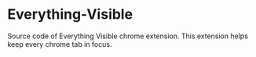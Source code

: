 # Everything-Visible
Source code of Everything Visible chrome extension. This extension helps keep every chrome tab in focus.
